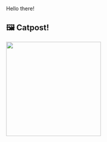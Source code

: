 Hello there!



## 🖼️ Catpost!

<sub>
    <img src="https://cdn2.thecatapi.com/images/MTkyNDg3Mg.jpg" height="256">
</sub>

